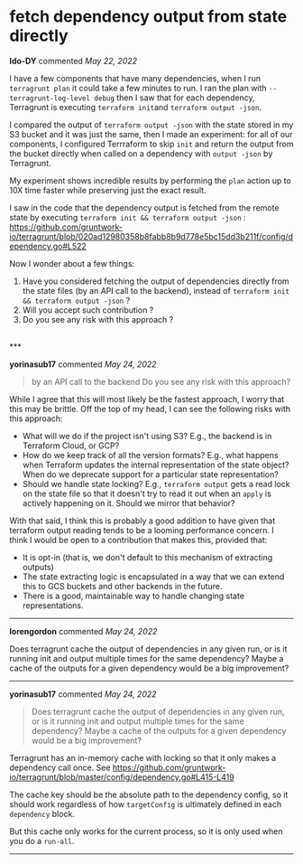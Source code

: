 # fetch dependency output from state directly

**Ido-DY** commented *May 22, 2022*

I have a few components that have many dependencies, when I run `terragrunt plan` it could take a few minutes to run.
I ran the plan with `--terragrunt-log-level debug` then I saw that for each dependency, Terragrunt is executing `terraform init`and `terraform output -json`.

I compared the output of `terraform output -json` with the state stored in my S3 bucket and it was just the same, then I made an experiment: for all of our components, I configured Terrraform to skip `init` and return the output from the bucket directly when called on a dependency with `output -json` by Terragrunt.

My experiment shows incredible results by performing the `plan` action up to 10X time faster while preserving just the exact result.

I saw in the code that the dependency output is fetched from the remote state by executing `terraform init && terraform output -json` : https://github.com/gruntwork-io/terragrunt/blob/020ad12980358b8fabb8b9d778e5bc15dd3b211f/config/dependency.go#L522

Now I wonder about a few things:

1. Have you considered fetching the output of dependencies directly from the state files (by an API call to the backend), instead of `terraform init && terraform output -json` ?
2. Will you accept such contribution ?
3. Do you see any risk with this approach ?
<br />
***


**yorinasub17** commented *May 24, 2022*

> by an API call to the backend
> Do you see any risk with this approach?

While I agree that this will most likely be the fastest approach, I worry that this may be brittle. Off the top of my head, I can see the following risks with this approach:

- What will we do if the project isn't using S3? E.g., the backend is in Terraform Cloud, or GCP?
- How do we keep track of all the version formats? E.g., what happens when Terraform updates the internal representation of the state object? When do we deprecate support for a particular state representation?
- Should we handle state locking? E.g., `terraform output` gets a read lock on the state file so that it doesn't try to read it out when an `apply` is actively happening on it. Should we mirror that behavior?

With that said, I think this is probably a good addition to have given that terraform output reading tends to be a looming performance concern. I think I would be open to a contribution that makes this, provided that:

- It is opt-in (that is, we don't default to this mechanism of extracting outputs)
- The state extracting logic is encapsulated in a way that we can extend this to GCS buckets and other backends in the future.
- There is a good, maintainable way to handle changing state representations.
***

**lorengordon** commented *May 24, 2022*

Does terragrunt cache the output of dependencies in any given run, or is it running init and output multiple times for the same dependency? Maybe a cache of the outputs for a given dependency would be a big improvement?
***

**yorinasub17** commented *May 24, 2022*

> Does terragrunt cache the output of dependencies in any given run, or is it running init and output multiple times for the same dependency? Maybe a cache of the outputs for a given dependency would be a big improvement?

Terragrunt has an in-memory cache with locking so that it only makes a dependency call once. See https://github.com/gruntwork-io/terragrunt/blob/master/config/dependency.go#L415-L419

The cache key should be the absolute path to the dependency config, so it should work regardless of how `targetConfig` is ultimately defined in each `dependency` block.

But this cache only works for the current process, so it is only used when you do a `run-all`.
***

